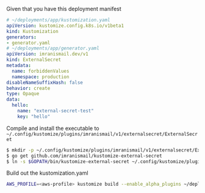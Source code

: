 
Given that you have this deployment manifest

```yaml
# ~/deployments/app/kustomization.yaml
apiVersion: kustomize.config.k8s.io/v1beta1
kind: Kustomization
generators:
- generator.yaml
# ~/deployments/app/generator.yaml
apiVersion: imranismail.dev/v1
kind: ExternalSecret
metadata:
  name: forbiddenValues
  namespace: production
disableNameSuffixHash: false
behavior: create
type: Opaque
data:
  hello:
    name: "external-secret-test"
    key: "hello"
```

Compile and install the executable to `~/.config/kustomize/plugins/imranismail/v1/externalsecret/ExternalSecret`

```sh
$ mkdir -p ~/.config/kustomize/plugins/imranismail/v1/externalsecret/ExternalSecret
$ go get github.com/imranismail/kustomize-external-secret
$ ln -s $GOPATH/bin/kustomize-external-secret ~/.config/kustomize/plugins/imranismail/v1/externalsecret/ExternalSecret
```

Build out the kustomization.yaml

```sh
AWS_PROFILE=<aws-profile> kustomize build --enable_alpha_plugins ~/deployments/app
```